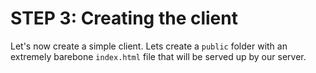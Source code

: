 # STEP 3: Creating the client

Let's now create a simple client. Lets create a `public` folder with an extremely barebone `index.html` file that will be served up by our server.
